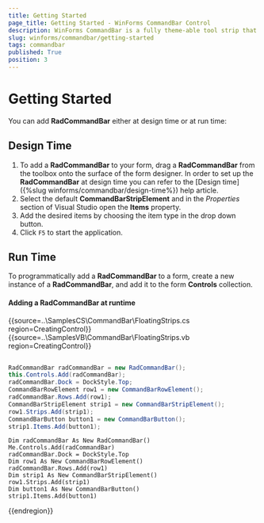```yaml
---
title: Getting Started
page_title: Getting Started - WinForms CommandBar Control
description: WinForms CommandBar is a fully theme-able tool strip that provides unprecedented flexibility
slug: winforms/commandbar/getting-started
tags: commandbar
published: True
position: 3 
---
```


# Getting Started

You can add __RadCommandBar__ either at design time or at run time:

## Design Time

1. To add a __RadCommandBar__ to your form, drag a __RadCommandBar__ from the toolbox onto the surface of the form designer. In order to set up the __RadCommandBar__ at design time you can refer to the [Design time]({%slug  winforms/commandbar/design-time%}) help article.
2. Select the default __CommandBarStripElement__ and in the *Properties* section of Visual Studio open the __Items__ property.
3. Add the desired items by choosing the item type in the drop down button.
4. Click `F5` to start the application.

## Run Time

To programmatically add a __RadCommandBar__ to a form, create a new instance of a __RadCommandBar__, and add it to the form __Controls__ collection.


#### Adding a RadCommandBar at runtime 

{{source=..\SamplesCS\CommandBar\FloatingStrips.cs region=CreatingControl}} 
{{source=..\SamplesVB\CommandBar\FloatingStrips.vb region=CreatingControl}} 

````C#
            
RadCommandBar radCommandBar = new RadCommandBar();
this.Controls.Add(radCommandBar);
radCommandBar.Dock = DockStyle.Top;
CommandBarRowElement row1 = new CommandBarRowElement();
radCommandBar.Rows.Add(row1);
CommandBarStripElement strip1 = new CommandBarStripElement();
row1.Strips.Add(strip1);
CommandBarButton button1 = new CommandBarButton();
strip1.Items.Add(button1);

````
````VB.NET
Dim radCommandBar As New RadCommandBar()
Me.Controls.Add(radCommandBar)
radCommandBar.Dock = DockStyle.Top
Dim row1 As New CommandBarRowElement()
radCommandBar.Rows.Add(row1)
Dim strip1 As New CommandBarStripElement()
row1.Strips.Add(strip1)
Dim button1 As New CommandBarButton()
strip1.Items.Add(button1)

````

{{endregion}} 